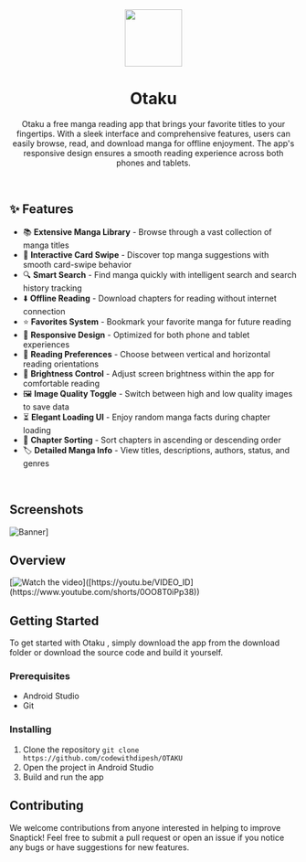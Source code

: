 <div align="center">

<img src="https://res.cloudinary.com/daw9ly1fj/image/upload/v1742068672/app_logo_png_elx6ty.png" width="100px"/>

# **Otaku**

Otaku a free manga reading app that brings your favorite titles to your fingertips. With a sleek interface and comprehensive features, users can easily browse, read, and download manga for offline enjoyment. The app's responsive design ensures a smooth reading experience across both phones and tablets.


</div>

</div>
<br>
</p>

<p align="center">
    
</p>

## ✨ Features

- 📚 **Extensive Manga Library** - Browse through a vast collection of manga titles
- 🎴 **Interactive Card Swipe** - Discover top manga suggestions with smooth card-swipe behavior
- 🔍 **Smart Search** - Find manga quickly with intelligent search and search history tracking
- ⬇️ **Offline Reading** - Download chapters for reading without internet connection
- ⭐ **Favorites System** - Bookmark your favorite manga for future reading
- 📱 **Responsive Design** - Optimized for both phone and tablet experiences
- 📖 **Reading Preferences** - Choose between vertical and horizontal reading orientations
- 🌙 **Brightness Control** - Adjust screen brightness within the app for comfortable reading
- 🖼️ **Image Quality Toggle** - Switch between high and low quality images to save data
- ⏳ **Elegant Loading UI** - Enjoy random manga facts during chapter loading
- 📑 **Chapter Sorting** - Sort chapters in ascending or descending order
- 🏷️ **Detailed Manga Info** - View titles, descriptions, authors, status, and genres

<br>

## Screenshots 

![Banner](https://res.cloudinary.com/daw9ly1fj/image/upload/v1741979556/apmarzo30kp3btorm6ma.jpg)]


## Overview

[![Watch the video]([https://img.youtube.com/vi/VIDEO_ID](https://www.youtube.com/shorts/0OO8T0iPp38)/maxresdefault.jpg)]([https://youtu.be/VIDEO_ID](https://www.youtube.com/shorts/0OO8T0iPp38))



## Getting Started

To get started with Otaku , simply download the app from the download folder or download the source code and build it yourself.

### Prerequisites

- Android Studio
- Git

### Installing

1. Clone the repository
``` git clone https://github.com/codewithdipesh/OTAKU ```
2. Open the project in Android Studio
3. Build and run the app

## Contributing

We welcome contributions from anyone interested in helping to improve Snaptick! Feel free to submit a pull request or open an issue if you notice any bugs or have suggestions for new features.

